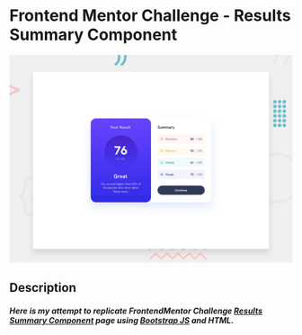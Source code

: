 # Frontend Mentor Challenge - Results Summary Component

![Design preview for the Results summary component coding challenge](./design/desktop-preview.jpg)

## Description
##### Here is my attempt to replicate FrontendMentor Challenge [ Results Summary Component](https://www.frontendmentor.io/challenges/results-summary-component-CE_K6s0maV) page using [ Bootstrap JS](https://getbootstrap.com/) and HTML.

